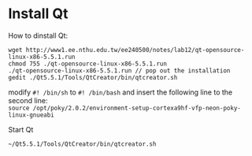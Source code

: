 # Install Qt
How to dinstall Qt:   
```
wget http://www1.ee.nthu.edu.tw/ee240500/notes/lab12/qt-opensource-linux-x86-5.5.1.run
chmod 755 ./qt-opensource-linux-x86-5.5.1.run
./qt-opensource-linux-x86-5.5.1.run // pop out the installation 
gedit ./Qt5.5.1/Tools/QtCreator/bin/qtcreator.sh
```

modify ```#! /bin/sh``` to ```#! /bin/bash``` and insert the following line to the second line:   
```source /opt/poky/2.0.2/environment-setup-cortexa9hf-vfp-neon-poky-linux-gnueabi```

Start Qt   
```
~/Qt5.5.1/Tools/QtCreator/bin/qtcreator.sh
```
